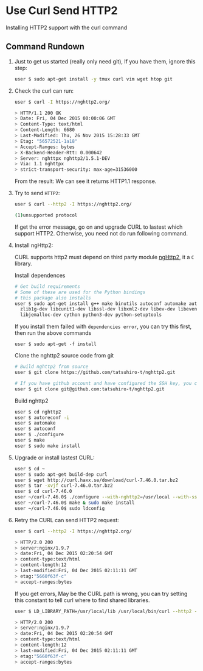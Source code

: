 # Use Curl Send HTTP2

Installing HTTP2 support with the curl command

## Command Rundown

1. Just to get us started (really only need git), If you have them, ignore this step:

    ```bash
    user $ sudo apt-get install -y tmux curl vim wget htop git
    ```

2. Check the curl can run:

    ```bash
    user $ curl -I https://nghttp2.org/

    > HTTP/1.1 200 OK
    > Date: Fri, 04 Dec 2015 00:00:06 GMT
    > Content-Type: text/html
    > Content-Length: 6680
    > Last-Modified: Thu, 26 Nov 2015 15:28:33 GMT
    > Etag: "56572521-1a18"
    > Accept-Ranges: bytes
    > X-Backend-Header-Rtt: 0.000642
    > Server: nghttpx nghttp2/1.5.1-DEV
    > Via: 1.1 nghttpx
    > strict-transport-security: max-age=31536000
    ```

    From the result: We can see it returns HTTP1.1 response.

3. Try to send `HTTP2`:

    ```bash
    user $ curl --http2 -I https://nghttp2.org/

    (1)unsupported protocol
    ```

    If get the error message, go on and upgrade CURL to lastest which support HTTP2. Otherwise, you need not do
    run following command.

4. Install ngHttp2:

    CURL supports http2 must depend on third party module [ngHttp2](https://nghttp2.org/), it a `C` library.

    Install dependences

    ```bash
    # Get build requirements
    # Some of these are used for the Python bindings
    # this package also installs
    user $ sudo apt-get install g++ make binutils autoconf automake autotools-dev libtool pkg-config \
      zlib1g-dev libcunit1-dev libssl-dev libxml2-dev libev-dev libevent-dev libjansson-dev \
      libjemalloc-dev cython python3-dev python-setuptools
    ```

    If you install them failed with `dependencies error`, you can try this first, then run the above commands

    ```
    user $ sudo apt-get -f install
    ```

    Clone the nghttp2 source code from git

    ```bash
    # Build nghttp2 from source
    user $ git clone https://github.com/tatsuhiro-t/nghttp2.git

    # If you have github account and have configured the SSH key, you can try this
    user $ git clone git@github.com:tatsuhiro-t/nghttp2.git
    ```

    Build nghttp2

    ```bash
    user $ cd nghttp2
    user $ autoreconf -i
    user $ automake
    user $ autoconf
    user $ ./configure
    user $ make
    user $ sudo make install
    ```

5. Upgrade or install lastest CURL:

    ```bash
    user $ cd ~
    user $ sudo apt-get build-dep curl
    user $ wget http://curl.haxx.se/download/curl-7.46.0.tar.bz2
    user $ tar -xvjf curl-7.46.0.tar.bz2
    user $ cd curl-7.46.0
    user ~/curl-7.46.0$ ./configure --with-nghttp2=/usr/local --with-ssl
    user ~/curl-7.46.0$ make & sudo make install
    user ~/curl-7.46.0$ sudo ldconfig
    ```

6. Retry the CURL can send HTTP2 request:

    ```bash
    user $ curl --http2 -I https://nghttp2.org/

    > HTTP/2.0 200
    > server:nginx/1.9.7
    > date:Fri, 04 Dec 2015 02:20:54 GMT
    > content-type:text/html
    > content-length:12
    > last-modified:Fri, 04 Dec 2015 02:11:11 GMT
    > etag:"5660f63f-c"
    > accept-ranges:bytes
    ```

    If you get errors, May be the CURL path is wrong, you can try setting this constant to tell curl where to find shared libraries.

    ```bash
    user $ LD_LIBRARY_PATH=/usr/local/lib /usr/local/bin/curl --http2 -I nghttp2.org

    > HTTP/2.0 200
    > server:nginx/1.9.7
    > date:Fri, 04 Dec 2015 02:20:54 GMT
    > content-type:text/html
    > content-length:12
    > last-modified:Fri, 04 Dec 2015 02:11:11 GMT
    > etag:"5660f63f-c"
    > accept-ranges:bytes
    ```

